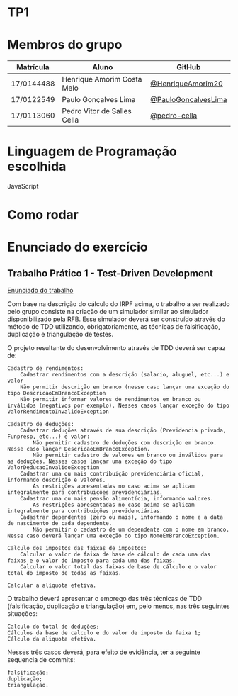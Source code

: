 # TP1

# Membros do grupo

|Matrícula | Aluno | GitHub |
| -- | -- | -- |
| 17/0144488 | Henrique Amorim Costa Melo | [@HenriqueAmorim20](https://github.com/HenriqueAmorim20) | 
| 17/0122549 | Paulo Gonçalves Lima | [@PauloGoncalvesLima](https://github.com/PauloGoncalvesLima) |
| 17/0113060 | Pedro Vítor de Salles Cella | [@pedro-cella](https://github.com/pedro-cella) |

# Linguagem de Programação escolhida

JavaScript

# Como rodar

# Enunciado do exercício

## Trabalho Prático 1 - Test-Driven Development

[Enunciado do trabalho](https://github.com/andrelanna/fga0242/tree/master/tp1)

Com base na descrição do cálculo do IRPF acima, o trabalho a ser realizado pelo grupo consiste na criação de um simulador similar ao simulador disponibilizado pela RFB. Esse simulador deverá ser construído através do método de TDD utilizando, obrigatoriamente, as técnicas de falsificação, duplicação e triangulação de testes.

O projeto resultante do desenvolvimento através de TDD deverá ser capaz de:

    Cadastro de rendimentos:
        Cadastrar rendimentos com a descrição (salario, aluguel, etc...) e valor
        Não permitir descrição em branco (nesse caso lançar uma exceção do tipo DescricaoEmBrancoException
        Não permitir informar valores de rendimentos em branco ou inválidos (negativos por exemplo). Nesses casos lançar exceção do tipo ValorRendimentoInvalidoException

    Cadastro de deduções:
        Cadastrar deduções através de sua descrição (Previdencia privada, Funpresp, etc...) e valor:
            Não permitir cadastro de deduções com descrição em branco. Nesse caso lançar DescricaoEmBrancoException.
            Não permitir cadastro de valores em branco ou inválidos para as deduções. Nesses casos lançar uma exceção do tipo ValorDeducaoInvalidoException
        Cadastrar uma ou mais contribuição previdenciária oficial, informando descrição e valores.
            As restrições apresentadas no caso acima se aplicam integralmente para contribuições previdenciárias.
        Cadastrar uma ou mais pensão alimentícia, informando valores.
            As restrições apresentadas no caso acima se aplicam integralmente para contribuições previdenciárias.
        Cadastrar dependentes (zero ou mais), informando o nome e a data de nascimento de cada dependente.
            Não permitir o cadastro de um dependente com o nome em branco. Nesse caso deverá lançar uma exceção do tipo NomeEmBrancoException.

    Calculo dos impostos das faixas de impostos:
        Calcular o valor de faixa de base de cálculo de cada uma das faixas e o valor do imposto para cada uma das faixas.
        Calcular o valor total das faixas de base de cálculo e o valor total do imposto de todas as faixas.

    Calcular a alíquota efetiva.

O trabalho deverá apresentar o emprego das três técnicas de TDD (falsificação, duplicação e triangulação) em, pelo menos, nas três seguintes situações:

    Calculo do total de deduções;
    Cálculos da base de calculo e do valor de imposto da faixa 1;
    Cálculo da aliquota efetiva.

Nesses três casos deverá, para efeito de evidência, ter a seguinte sequencia de commits:

    falsificação;
    duplicação;
    triangulação.

